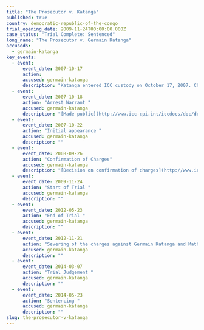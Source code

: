```yaml
---
title: "The Prosecutor v. Katanga"
published: true
country: democratic-republic-of-the-congo
trial_opening_date: 2009-11-24T00:00:00.000Z
case_status: "Trial Complete: Sentenced"
long_name: "The Prosecutor v. Germain Katanga"
accuseds:
  - germain-katanga
key_events:
  - event:
      event_date: 2007-10-17
      action:
      accused: germain-katanga
      description: "Katanga entered ICC custody on October 17, 2007. Charges were confirmed against him on September 26, 2008. He was sentenced, on May 23, 2014, to 12 years in prison from which his time in custody was deducted."
  - event:
      event_date: 2007-10-18
      action: "Arrest Warrant "
      accused: germain-katanga
      description: "[Made public](http://www.icc-cpi.int/iccdocs/doc/doc349648.PDF)"
  - event:
      event_date: 2007-10-22
      action: "Initial appearance "
      accused: germain-katanga
      description: ""
  - event:
      event_date: 2008-09-26
      action: "Confirmation of Charges"
      accused: germain-katanga
      description: "[Decision on confirmation of charges](http://www.icc-cpi.int/iccdocs/doc/doc571253.pdf)"
  - event:
      event_date: 2009-11-24
      action: "Start of Trial "
      accused: germain-katanga
      description: ""
  - event:
      event_date: 2012-05-23
      action: "End of Trial "
      accused: germain-katanga
      description: ""
  - event:
      event_date: 2012-11-21
      action: "Severing of the charges against Germain Katanga and Mathieu Ngudjolo Chui"
      accused: germain-katanga
      description: ""
  - event:
      event_date: 2014-03-07
      action: "Trial Judgement "
      accused: germain-katanga
      description: ""
  - event:
      event_date: 2014-05-23
      action: "Sentencing "
      accused: germain-katanga
      description: ""
slug: the-prosecutor-v-katanga
---
```

